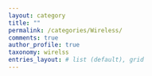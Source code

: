 ```yaml
---
layout: category
title: ""
permalink: /categories/Wireless/
comments: true
author_profile: true
taxonomy: wirelss
entries_layout: # list (default), grid
---
```

